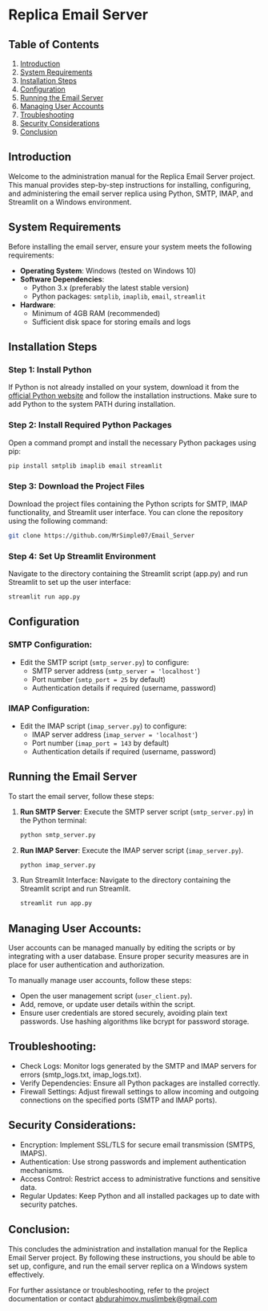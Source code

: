# Replica Email Server

## Table of Contents

1. [Introduction](#introduction)
2. [System Requirements](#system-requirements)
3. [Installation Steps](#installation-steps)
4. [Configuration](#configuration)
5. [Running the Email Server](#running-the-email-server)
6. [Managing User Accounts](#managing-user-accounts)
7. [Troubleshooting](#troubleshooting)
8. [Security Considerations](#security-considerations)
9. [Conclusion](#conclusion)

## Introduction

Welcome to the administration manual for the Replica Email Server project. This manual provides step-by-step instructions for installing, configuring, and administering the email server replica using Python, SMTP, IMAP, and Streamlit on a Windows environment.

## System Requirements

Before installing the email server, ensure your system meets the following requirements:

- **Operating System**: Windows (tested on Windows 10)
- **Software Dependencies**:
  - Python 3.x (preferably the latest stable version)
  - Python packages: `smtplib`, `imaplib`, `email`, `streamlit`
- **Hardware**: 
  - Minimum of 4GB RAM (recommended)
  - Sufficient disk space for storing emails and logs

## Installation Steps

### Step 1: Install Python

If Python is not already installed on your system, download it from the [official Python website](https://www.python.org/downloads/) and follow the installation instructions. Make sure to add Python to the system PATH during installation.

### Step 2: Install Required Python Packages

Open a command prompt and install the necessary Python packages using pip:

```bash
pip install smtplib imaplib email streamlit
```

### Step 3: Download the Project Files

Download the project files containing the Python scripts for SMTP, IMAP functionality, and Streamlit user interface. You can clone the repository using the following command:

```bash
git clone https://github.com/MrSimple07/Email_Server
```

### Step 4: Set Up Streamlit Environment
Navigate to the directory containing the Streamlit script (app.py) and run Streamlit to set up the user interface:
```bash
streamlit run app.py
```

## Configuration

### SMTP Configuration:
- Edit the SMTP script (`smtp_server.py`) to configure:
  - SMTP server address (`smtp_server = 'localhost'`)
  - Port number (`smtp_port = 25` by default)
  - Authentication details if required (username, password)

### IMAP Configuration:
- Edit the IMAP script (`imap_server.py`) to configure:
  - IMAP server address (`imap_server = 'localhost'`)
  - Port number (`imap_port = 143` by default)
  - Authentication details if required (username, password)

## Running the Email Server

To start the email server, follow these steps:

1. **Run SMTP Server**: Execute the SMTP server script (`smtp_server.py`) in the Python terminal:

   ```bash
   python smtp_server.py
   ```

2. **Run IMAP Server**: Execute the IMAP server script (`imap_server.py`).

   ```bash
   python imap_server.py
    ```
3. Run Streamlit Interface: Navigate to the directory containing the Streamlit script and run Streamlit.

   ```bash
   streamlit run app.py
    ```

## Managing User Accounts:
User accounts can be managed manually by editing the scripts or by integrating with a user database. Ensure proper security measures are in place for user authentication and authorization.

To manually manage user accounts, follow these steps:
- Open the user management script (`user_client.py`).
- Add, remove, or update user details within the script.
- Ensure user credentials are stored securely, avoiding plain text passwords. Use hashing algorithms like bcrypt for password storage.

## Troubleshooting:
- Check Logs: Monitor logs generated by the SMTP and IMAP servers for errors (smtp_logs.txt, imap_logs.txt).
- Verify Dependencies: Ensure all Python packages are installed correctly.
- Firewall Settings: Adjust firewall settings to allow incoming and outgoing connections on the specified ports (SMTP and IMAP ports).

## Security Considerations:

- Encryption: Implement SSL/TLS for secure email transmission (SMTPS, IMAPS).
- Authentication: Use strong passwords and implement authentication mechanisms.
- Access Control: Restrict access to administrative functions and sensitive data.
- Regular Updates: Keep Python and all installed packages up to date with security patches.

## Conclusion:
This concludes the administration and installation manual for the Replica Email Server project. By following these instructions, you should be able to set up, configure, and run the email server replica on a Windows system effectively.

For further assistance or troubleshooting, refer to the project documentation or contact abdurahimov.muslimbek@gmail.com



